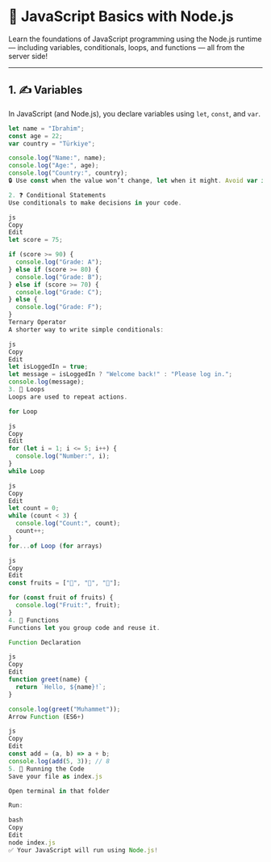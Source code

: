 # 🚀 JavaScript Basics with Node.js

Learn the foundations of JavaScript programming using the Node.js runtime — including variables, conditionals, loops, and functions — all from the server side!

---

## 1. ✍️ Variables

In JavaScript (and Node.js), you declare variables using `let`, `const`, and `var`.

```js
let name = "Ibrahim";
const age = 22;
var country = "Türkiye";

console.log("Name:", name);
console.log("Age:", age);
console.log("Country:", country);
🔒 Use const when the value won’t change, let when it might. Avoid var in modern JavaScript.

2. ❓ Conditional Statements
Use conditionals to make decisions in your code.

js
Copy
Edit
let score = 75;

if (score >= 90) {
  console.log("Grade: A");
} else if (score >= 80) {
  console.log("Grade: B");
} else if (score >= 70) {
  console.log("Grade: C");
} else {
  console.log("Grade: F");
}
Ternary Operator
A shorter way to write simple conditionals:

js
Copy
Edit
let isLoggedIn = true;
let message = isLoggedIn ? "Welcome back!" : "Please log in.";
console.log(message);
3. 🔁 Loops
Loops are used to repeat actions.

for Loop

js
Copy
Edit
for (let i = 1; i <= 5; i++) {
  console.log("Number:", i);
}
while Loop

js
Copy
Edit
let count = 0;
while (count < 3) {
  console.log("Count:", count);
  count++;
}
for...of Loop (for arrays)

js
Copy
Edit
const fruits = ["🍎", "🍌", "🍓"];

for (const fruit of fruits) {
  console.log("Fruit:", fruit);
}
4. 🧩 Functions
Functions let you group code and reuse it.

Function Declaration

js
Copy
Edit
function greet(name) {
  return `Hello, ${name}!`;
}

console.log(greet("Muhammet"));
Arrow Function (ES6+)

js
Copy
Edit
const add = (a, b) => a + b;
console.log(add(5, 3)); // 8
5. 🧪 Running the Code
Save your file as index.js

Open terminal in that folder

Run:

bash
Copy
Edit
node index.js
✅ Your JavaScript will run using Node.js!
